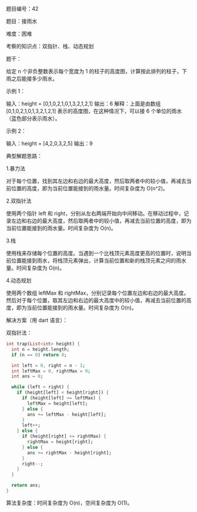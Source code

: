 题目编号：42

题目：接雨水

难度：困难

考察的知识点：双指针、栈、动态规划

题干：

给定 n 个非负整数表示每个宽度为 1 的柱子的高度图，计算按此排列的柱子，下雨之后能接多少雨水。

示例 1：

输入：height = [0,1,0,2,1,0,1,3,2,1,2,1]
输出：6
解释：上面是由数组 [0,1,0,2,1,0,1,3,2,1,2,1] 表示的高度图，在这种情况下，可以接 6 个单位的雨水（蓝色部分表示雨水）。

示例 2：

输入：height = [4,2,0,3,2,5]
输出：9

典型解题思路：

1.暴力法

对于每个位置，找到其左边和右边的最大高度，然后取两者中的较小值，再减去当前位置的高度，即为当前位置能接到的雨水量。时间复杂度为 O(n^2)。

2.双指针法

使用两个指针 left 和 right，分别从左右两端开始向中间移动。在移动过程中，记录左边和右边的最大高度，然后取两者中的较小值，再减去当前位置的高度，即为当前位置能接到的雨水量。时间复杂度为 O(n)。

3.栈

使用栈来存储每个位置的高度。当遇到一个比栈顶元素高度更高的位置时，说明当前位置能接到雨水，将栈顶元素弹出，计算当前位置和新的栈顶元素之间的雨水量。时间复杂度为 O(n)。

4.动态规划

使用两个数组 leftMax 和 rightMax，分别记录每个位置左边和右边的最大高度。然后对于每个位置，取其左边和右边的最大高度中的较小值，再减去当前位置的高度，即为当前位置能接到的雨水量。时间复杂度为 O(n)。

解决方案（用 dart 语言）：

双指针法：

```dart
int trap(List<int> height) {
  int n = height.length;
  if (n == 0) return 0;

  int left = 0, right = n - 1;
  int leftMax = 0, rightMax = 0;
  int ans = 0;

  while (left < right) {
    if (height[left] < height[right]) {
      if (height[left] >= leftMax) {
        leftMax = height[left];
      } else {
        ans += leftMax - height[left];
      }
      left++;
    } else {
      if (height[right] >= rightMax) {
        rightMax = height[right];
      } else {
        ans += rightMax - height[right];
      }
      right--;
    }
  }

  return ans;
}
```

算法复杂度：时间复杂度为 O(n)，空间复杂度为 O(1)。